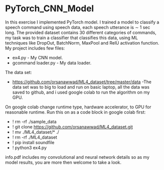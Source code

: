 # PyTorch_CNN_Model

In this exercise I implemented PyTorch model.
I trained a model to classify a speech command using speech data, each speech utterance is ∼ 1 sec long.
The provided dataset contains 30 different categories of commands, my task was to train a classifier that classifies this data,
using ML techniques like DropOut, BatchNorm, MaxPool and RelU activation function.
My project includes few files:
* ex4.py - My CNN model.
* gcommand loader.py - My data loader.

The data set:
* https://github.com/orsanawwad/ML4_dataset/tree/master/data -The data set was to big to load and run on basic laptop,
all the data was saved to github, and i used google colab to run the algorithm on my GPU. 

On google colab change runtime type, hardware accelerator, to GPU for reasonable runtime.
Run this on as a code block in google colab first:
* ! rm -rf ./sample_data
* ! git clone https://github.com/orsanawwad/ML4_dataset.git
* ! mv ./ML4_dataset/* ./
* ! rm -rf ./ML4_dataset
* ! pip install soundfile
* ! python3 ex4.py

info.pdf includes my convolutional and neural network details so as my model results, you are more then welcome to take a look.
